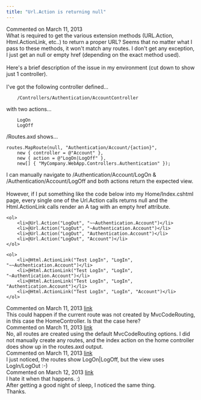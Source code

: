 ```yaml
---
title: "Url.Action is returning null"
---
```

<div id="post1013557" class="discussion-comment op">
   <div class="discussion-header">Commented on 
      <time datetime="2013-03-11T14:49:19.043-07:00" title="2013-03-11T14:49:19.043-07:00">March 11, 2013</time>
   </div>
   <div class="discussion-message">What is required to get the various extension methods (URL.Action, Html.ActionLink, etc..) to return a proper URL? Seems that no matter what I pass to these methods, it won't match any routes. I don't get any exception, I just get an null or empty href (depending on the exact method used).<br />
<br />
Here's a brief description of the issue in my environment (cut down to show just 1 controller).<br />
<br />
I've got the following controller defined...<br />
<pre><code>    /Controllers/Authentication/AccountController</code></pre>

with two actions...<br />
<pre><code>    LogOn
    LogOff</code></pre>

/Routes.axd shows...<br />
<pre><code>routes.MapRoute(null, &quot;Authentication/Account/{action}&quot;, 
    new { controller = @&quot;Account&quot; }, 
    new { action = @&quot;LogOn|LogOff&quot; }, 
    new[] { &quot;MyCompany.WebApp.Controllers.Authentication&quot; });</code></pre>

I can manually navigate to /Authentication/Account/LogOn &amp; /Authentication/Account/LogOff and both actions return the expected view.<br />
<br />
However, if I put something like the code below into my Home/Index.cshtml page, every single one of the Url.Action calls  returns null and the Html.ActionLink calls render an A tag with an empty href attribute.<br />
<pre><code>&lt;ol&gt;
    &lt;li&gt;@Url.Action(&quot;LogOut&quot;, &quot;~~Authentication.Account&quot;)&lt;/li&gt;
    &lt;li&gt;@Url.Action(&quot;LogOut&quot;, &quot;~Authentication.Account&quot;)&lt;/li&gt;
    &lt;li&gt;@Url.Action(&quot;LogOut&quot;, &quot;Authentication.Account&quot;)&lt;/li&gt;
    &lt;li&gt;@Url.Action(&quot;LogOut&quot;, &quot;Account&quot;)&lt;/li&gt;
&lt;/ol&gt;

&lt;ol&gt;
    &lt;li&gt;@Html.ActionLink(&quot;Test LogIn&quot;, &quot;LogIn&quot;, &quot;~~Authentication.Account&quot;)&lt;/li&gt;
    &lt;li&gt;@Html.ActionLink(&quot;Test LogIn&quot;, &quot;LogIn&quot;, &quot;~Authentication.Account&quot;)&lt;/li&gt;
    &lt;li&gt;@Html.ActionLink(&quot;Test LogIn&quot;, &quot;LogIn&quot;, &quot;Authentication.Account&quot;)&lt;/li&gt;
    &lt;li&gt;@Html.ActionLink(&quot;Test LogIn&quot;, &quot;LogIn&quot;, &quot;Account&quot;)&lt;/li&gt;
&lt;/ol&gt;
</code></pre>

</div>
</div>
<div id="post1013569" class="discussion-comment">
   <div class="discussion-header">Commented on 
      <time datetime="2013-03-11T15:07:57.523-07:00" title="2013-03-11T15:07:57.523-07:00">March 11, 2013</time> <a href="#post1013569" class="post-link">link</a></div>
   <div class="discussion-message">This could happen if the current route was not created by MvcCodeRouting, in this case the HomeController. Is that the case here?<br />
</div>
</div>
<div id="post1013635" class="discussion-comment">
   <div class="discussion-header">Commented on 
      <time datetime="2013-03-11T19:12:56.723-07:00" title="2013-03-11T19:12:56.723-07:00">March 11, 2013</time> <a href="#post1013635" class="post-link">link</a></div>
   <div class="discussion-message">No, all routes are created using the default MvcCodeRouting options. I did not manually create any routes, and the index action on the home controller does show up in the routes.axd output.<br />
</div>
</div>
<div id="post1013642" class="discussion-comment marked-as-answer">
   <div class="discussion-header">Commented on 
      <time datetime="2013-03-11T19:43:24.187-07:00" title="2013-03-11T19:43:24.187-07:00">March 11, 2013</time> <a href="#post1013642" class="post-link">link</a></div>
   <div class="discussion-message">I just noticed, the routes show LogOn|LogOff, but the view uses LogIn/LogOut :-)<br />
</div>
</div>
<div id="post1013935" class="discussion-comment">
   <div class="discussion-header">Commented on 
      <time datetime="2013-03-12T07:30:42.123-07:00" title="2013-03-12T07:30:42.123-07:00">March 12, 2013</time> <a href="#post1013935" class="post-link">link</a></div>
   <div class="discussion-message">I hate it when that happens. :) <br />
After getting a good night of sleep, I noticed the same thing. <br />
Thanks.<br />
</div>
</div>